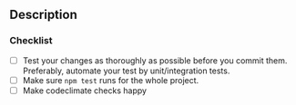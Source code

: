 <!-- 
Thank you for your contribution to our Project 🙌 

Before submitting your Pull Request, please take the time to check the points below and provide some descriptive information.
* [ ] If this PR comes from a fork, please [Allow edits from maintainers](https://help.github.com/en/github/collaborating-with-issues-and-pull-requests/allowing-changes-to-a-pull-request-branch-created-from-a-fork)
* [ ] Set a meaningful title. Format: {task_name} (closes #{issue_number}). For example: Use logger (closes #41)
* [ ] [Link your Pull Request to an issue](https://help.github.com/en/github/managing-your-work-on-github/linking-a-pull-request-to-an-issue) (if applicable)
* [ ] Create Draft pull requests if you need clarification or an explicit review before you can continue your work item.
* [ ] Make sure that your PR is not introducing _unncessary_ reformatting (e.g., introduced by on-save hooks in your IDE)
* [ ] Make sure each new source file you add has a correct license header.
-->

## Description
<!-- Please be brief in describing which issue is solved by your PR or which enhancement it brings -->


### Checklist

* [ ] Test your changes as thoroughly as possible before you commit them. Preferably, automate your test by unit/integration tests.
* [ ] Make sure `npm test` runs for the whole project.
* [ ] Make codeclimate checks happy
